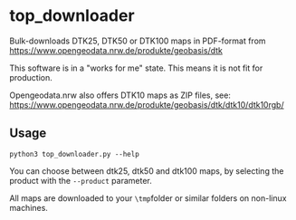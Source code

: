 # top_downloader
Bulk-downloads DTK25, DTK50 or DTK100 maps in PDF-format from https://www.opengeodata.nrw.de/produkte/geobasis/dtk

This software is in a "works for me" state.
This means it is not fit for production.

Opengeodata.nrw also offers DTK10 maps as ZIP files, see:
https://www.opengeodata.nrw.de/produkte/geobasis/dtk/dtk10/dtk10rgb/

## Usage

```
python3 top_downloader.py --help
```

You can choose between dtk25, dtk50 and dtk100 maps, by selecting the product with the ```--product``` parameter.

All maps are downloaded to your ```\tmp```folder or similar folders on non-linux machines.
